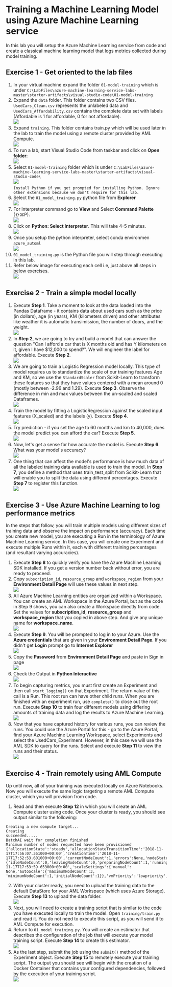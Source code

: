 #  Training a Machine Learning Model using Azure Machine Learning service
In this lab you will setup the Azure Machine Learning service from code and create a classical machine learning model that logs metrics collected during model training.

## Exercise 1 - Get oriented to the lab files
1. In your virtual machine expand the folder `01-model-training` which is under `C:\LabFiles\azure-machine-learning-service-labs-master\starter-artifacts\visual-studio-code\01-model-training`
2. Expand the `data` folder. This folder contains two CSV files. `UsedCars_Clean.csv` represents the unlabeled data and `UsedCars_Affordability.csv` contains the complete data set with labels (Affordable is 1 for affordable, 0 for not affordable).<br/>
<img src="images/data.jpg"/><br/>
3. Expand `training`. This folder contains train.py which will be used later in the lab to train the model using a remote cluster provided by AML Compute.<br/>
<img src="images/train.jpg"/><br/>
4. To run a lab, start Visual Studio Code from taskbar and click on **Open folder**:<br/>
<img src="images/code.jpg"/><br/>
5. Select `01-model-training` folder which is under `C:\LabFiles\azure-machine-learning-service-labs-master\starter-artifacts\visual-studio-code\`<br/>
<img src="images/visual.jpg"/><br/>
``
Install Python if you get prompted for installing Python. Ignore other extensions because we don't require for this lab.
``
6. Select the `01_model_training.py` python file from **Explorer**<br/>
<img src="images/visual1.jpg"/><br/>
7. For Interpreter command go to **View** and Select **Command Palette** (⇧⌘P).<br/>
<img src="images/vs1.jpg"/><br/>
8. Click on **Python: Select Interpreter**. This will take 4-5 minutes.<br/>
<img src="images/vs2.jpg"/><br/>
9. Once you setup the python interpreter, select conda environmen `azure_automl`<br/>
<img src="images/vs3.jpg"/><br/>
10. `01_model_training.py` is the Python file you will step through executing in this lab.<br/>
11. Refer below image for executing each cell i.e, just above all steps in below exercises.<br/>
<img src="images/vs4.jpg"/><br/>

## Exercise 2 - Train a simple model locally
1. Execute **Step 1**. Take a moment to look at the data loaded into the Pandas Dataframe - it contains data about used cars such as the price (in dollars), age (in years), KM (kilometers driven) and other attributes like weather it is automatic transimission, the number of doors, and the weight.<br/>
 <img src="images/vs5.jpg"/><br/>
2. In **Step 2**, we are going to try and build a model that can answer the question "Can I afford a car that is X months old and has Y kilometers on it, given I have $12,000 to spend?". We will engineer the label for affordable. Execute **Step 2**.<br/>
<img src="images/vs6.jpg"/><br/>
3. We are going to train a Logistic Regression model locally. This type of model requires us to standardize the scale of our training features Age and KM, so we use the `StandardScaler` from Scikit-Learn to transform these features so that they have values centered with a mean around 0 (mostly between -2.96 and 1.29). Execute **Step 3**. Observe the difference in min and max values between the un-scaled and scaled Dataframes.<br/>
<img src="images/vs7.jpg"/><br/>
4. Train the model by fitting a LogisticRegression against the scaled input features (X_scaled) and the labels (y). Execute **Step 4**.<br/>
<img src="images/vs8.jpg"/><br/>
5. Try prediction - if you set the age to 60 months and km to 40,000, does the model predict you can afford the car? Execute **Step 5**.<br/>
<img src="images/vs9.jpg"/><br/>
6. Now, let's get a sense for how accurate the model is. Execute **Step 6**. What was your model's accuracy?<br/>
<img src="images/vs11.jpg"/><br/>
7. One thing that can affect the model's performance is how much data of all the labeled training data available is used to train the model. In **Step 7**, you define a method that uses train_test_split from Scikit-Learn that will enable you to split the data using different percentages. Execute **Step 7** to register this function.<br/>
<img src="images/vs12.jpg"/><br/>

## Exercise 3 - Use Azure Machine Learning to log performance metrics
In the steps that follow, you will train multiple models using different sizes of training data and observe the impact on performance (accuracy). Each time you create new model, you are executing a Run in the terminology of Azure Machine Learning service. In this case, you will create one Experiment and execute multiple Runs within it, each with different training percentages (and resultant varying accuracies).

1. Execute **Step 8** to quickly verify you have the Azure Machine Learning SDK installed. If you get a version number back without error, you are ready to proceed.<br/>
2. Copy `subscription_id`, `resource_group` and `workspace_region` from your **Environment Detail Page** will use these values in next step.<br/>
<img src="images/env.jpg"/><br/>
3. All Azure Machine Learning entities are organized within a Workspace. You can create an AML Workspace in the Azure Portal, but as the code in Step 9 shows, you can also create a Workspace directly from code. Set the values for **subscription_id**, **resource_group** and **workspace_region** that you copied in above step. And give any unique name for **workspace_name**.<br/>
<img src="images/eastus.jpg"/><br/>
4. Execute **Step 9**. You will be prompted to log in to your Azure. Use the **Azure credentials** that are given in your **Environment Detail Page**. If you didn't get **Login** prompt go to **Internet Explorer**<br/>
<img src="images/sign.jpg"/><br/>
5. Copy the **Password** from **Environment Detail Page** and paste in Sign in page<br/>
<img src="images/pass.jpg"/><br/>   
6. Check the Output in **Python Interactive**<br/>
<img src="images/vs13.jpg"/><br/>
7. To begin capturing metrics, you must first create an Experiment and then call `start_logging()` on that Experiment. The return value of this call is a Run. This root run can have other child runs. When you are finished with an experiment run, use `complete()` to close out the root run. Execute **Step 10** to train four different models using differing amounts of training data and log the results to Azure Machine Learning.<br/>
<img src="images/vs14.jpg"/><br/>
8. Now that you have captured history for various runs, you can review the runs. You could use the Azure Portal for this - go to the Azure Portal, find your Azure Machine Learning Workspace, select Experiments and select the UsedCars_Experiment. However, in this case we will use the AML SDK to query for the runs. Select and execute **Step 11** to view the runs and their status.<br/>
<img src="images/vs15.jpg"/><br/>

## Exercise 4 - Train remotely using AML Compute
Up until now, all of your training was executed locally on Azure Notebooks. Now you will execute the same logic targeting a remote AML Compute cluster, which you will provision from code.

1. Read and then execute **Step 12** in which you will create an AML Compute cluster using code. Once your cluster is ready, you should see output similar to the following:<br/>
```
Creating a new compute target...
Creating
succeeded.....
BatchAI wait for completion finished
Minimum number of nodes requested have been provisioned
{'allocationState':'steady','allocationStateTransitionTime':'2018-11-17T17:56:07.361000+00:00','creationTime':'2018-11-17T17:52:53.601000+00:00','currentNodeCount':1,'errors':None,'nodeStateCounts':{'idleNodeCount':0,'leavingNodeCount':0,'preparingNodeCount':1,'runningNodeCount':0,'unusableNodeCount':0},'provisioningState':'succeeded','provisioningStateTransitionTime':'2018-11-17T17:53:59.653000+00:00','scaleSettings':{'manual': None,'autoScale':{'maximumNodeCount':3, 'minimumNodeCount':1,'initialNodeCount':1}},'vmPriority':'lowpriority','vmSize':'STANDARD_DS11_V2'}
```

2. With your cluster ready, you need to upload the training data to the default DataStore for your AML Workspace (which uses Azure Storage). Execute **Step 13** to upload the data folder.<br/>
<img src="images/vs17.jpg"/><br/>
3. Next, you will need to create a training script that is similar to the code you have executed locally to train the model. Open `training/train.py` and read it. You do not need to execute this script, as you will send it to AML Compute for execution.<br/>
4. Return to `01_model_training.py`. You will create an estimator that describes the configuration of the job that will execute your model training script. Execute **Step 14** to create this estimator.<br/>
<img src="images/vs01.jpg"/><br/>
5. As the last step, submit the job using the `submit()` method of the Experiment object. Execute **Step 15** to remotely execute your training script. The output you should see will begin with the creation of a Docker Container that contains your configured dependencies, followed by the execution of your training script.<br/>
<img src="images/vs16.jpg"/><br/>
